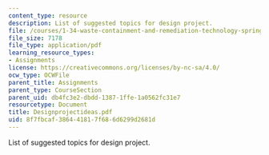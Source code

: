 ```yaml
---
content_type: resource
description: List of suggested topics for design project.
file: /courses/1-34-waste-containment-and-remediation-technology-spring-2004/8f7fbcaf386441817f686d6299d2681d_Designprojectideas.pdf
file_size: 7178
file_type: application/pdf
learning_resource_types:
- Assignments
license: https://creativecommons.org/licenses/by-nc-sa/4.0/
ocw_type: OCWFile
parent_title: Assignments
parent_type: CourseSection
parent_uid: db4fc3e2-dbdd-1387-1ffe-1a0562fc31e7
resourcetype: Document
title: Designprojectideas.pdf
uid: 8f7fbcaf-3864-4181-7f68-6d6299d2681d
---
```

List of suggested topics for design project.